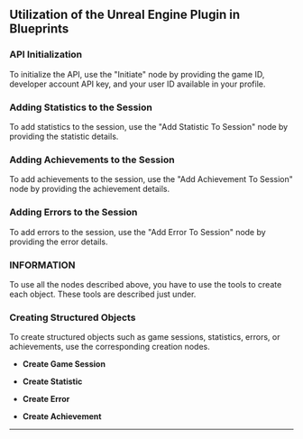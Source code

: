 ## Utilization of the Unreal Engine Plugin in Blueprints

### API Initialization

To initialize the API, use the "Initiate" node by providing the game ID, developer account API key, and your user ID available in your profile.

### Adding Statistics to the Session

To add statistics to the session, use the "Add Statistic To Session" node by providing the statistic details.

### Adding Achievements to the Session

To add achievements to the session, use the "Add Achievement To Session" node by providing the achievement details.

### Adding Errors to the Session

To add errors to the session, use the "Add Error To Session" node by providing the error details.

### INFORMATION

To use all the nodes described above, you have to use the tools to create each object. These tools are described just under.

### Creating Structured Objects

To create structured objects such as game sessions, statistics, errors, or achievements, use the corresponding creation nodes.

- **Create Game Session**
  
- **Create Statistic**
  
- **Create Error**
  
- **Create Achievement**
___
